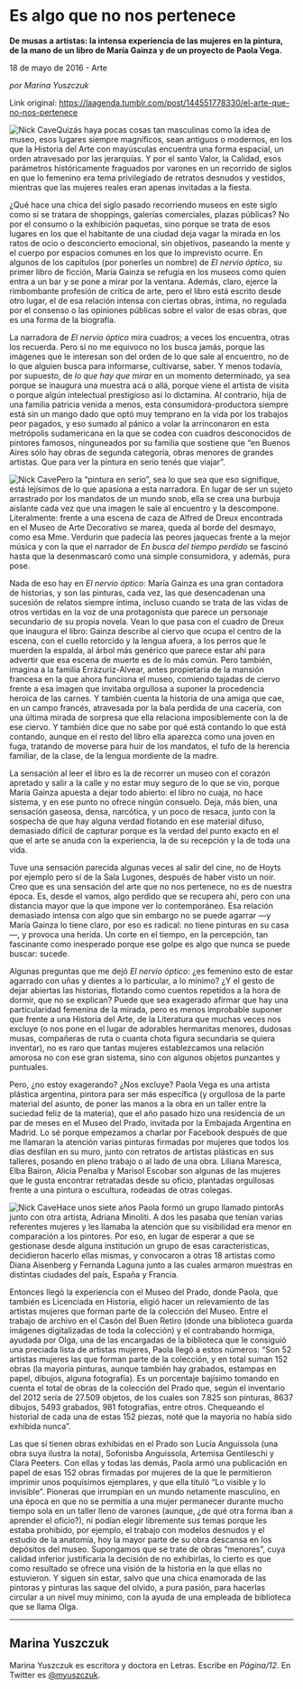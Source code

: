 # Es algo que no nos pertenece

**De musas a artistas: la intensa experiencia de las mujeres en la pintura, de la mano de un libro de María Gainza y de un proyecto de Paola Vega.**

18 de mayo de 2016 - Arte

_por Marina Yuszczuk_

Link original: https://laagenda.tumblr.com/post/144551778330/el-arte-que-no-nos-pertenece

![Nick Cave](https://64.media.tumblr.com/86da19074ed6109ff5ce23d00efa26c1/tumblr_inline_pjzvd47vE31t6q87u_540.jpg)Quizás haya pocas cosas tan masculinas como la idea de museo, esos lugares siempre magníficos, sean antiguos o modernos, en los que la Historia del Arte con mayúsculas encuentra una forma espacial, un orden atravesado por las jerarquías. Y por el santo Valor, la Calidad, esos parámetros históricamente fraguados por varones en un recorrido de siglos en que lo femenino era tema privilegiado de retratos desnudos y vestidos, mientras que las mujeres reales eran apenas invitadas a la fiesta.


¿Qué hace una chica del siglo pasado recorriendo museos en este siglo como si se tratara de shoppings, galerías comerciales, plazas públicas? No por el consumo o la exhibición paquetas, sino porque se trata de esos lugares en los que el habitante de una ciudad deja vagar la mirada en los ratos de ocio o desconcierto emocional, sin objetivos, paseando la mente y el cuerpo por espacios comunes en los que lo imprevisto ocurre. En algunos de los capítulos (por ponerles un nombre) de *El nervio óptico*, su primer libro de ficción, María Gainza se refugia en los museos como quien entra a un bar y se pone a mirar por la ventana. Además, claro, ejerce la rimbombante profesión de crítica de arte, pero el libro está escrito desde otro lugar, el de esa relación intensa con ciertas obras, íntima, no regulada por el consenso o las opiniones públicas sobre el valor de esas obras, que es una forma de la biografía.


La narradora de *El nervio óptico* mira cuadros; a veces los encuentra, otras los recuerda. Pero si no me equivoco no los busca jamás, porque las imágenes que le interesan son del orden de lo que sale al encuentro, no de lo que alguien busca para informarse, cultivarse, saber. Y menos todavía, por supuesto, de *lo que hay que mirar* en un momento determinado, ya sea porque se inaugura una muestra acá o allá, porque viene el artista de visita o porque algún intelectual prestigioso así lo dictamina. Al contrario, hija de una familia patricia venida a menos, esta consumidora-productora siempre está sin un mango dado que optó muy temprano en la vida por los trabajos peor pagados, y eso sumado al pánico a volar la arrinconaron en esta metrópolis sudamericana en la que se codea con cuadros desconocidos de pintores famosos, ninguneados por su familia que sostiene que “en Buenos Aires sólo hay obras de segunda categoría, obras menores de grandes artistas. Que para ver la pintura en serio tenés que viajar”.


![Nick Cave](https://64.media.tumblr.com/86da19074ed6109ff5ce23d00efa26c1/tumblr_inline_pjzvd47vE31t6q87u_250.jpg)Pero la “pintura en serio”, sea lo que sea que eso signifique, está lejísimos de lo que apasiona a esta narradora. En lugar de ser un sujeto arrastrado por los mandatos de un mundo snob, ella se crea una burbuja aislante cada vez que una imagen le sale al encuentro y la descompone. Literalmente: frente a una escena de caza de Alfred de Dreux encontrada en el Museo de Arte Decorativo se marea, queda al borde del desmayo, como esa Mme. Verdurin que padecía las peores jaquecas frente a la mejor música y con la que el narrador de *En busca del tiempo perdido* se fascinó hasta que la desenmascaró como una simple consumidora, y además, pura pose.


Nada de eso hay en *El nervio óptico*: María Gainza es una gran contadora de historias, y son las pinturas, cada vez, las que desencadenan una sucesión de relatos siempre íntima, incluso cuando se trata de las vidas de otros vertidas en la voz de una protagonista que parece un personaje secundario de su propia novela. Vean lo que pasa con el cuadro de Dreux que inaugura el libro: Gainza describe al ciervo que ocupa el centro de la escena, con el cuello retorcido y la lengua afuera, a los perros que le muerden la espalda, al árbol más genérico que parece estar ahí para advertir que esa escena de muerte es de lo más común. Pero también, imagina a la familia Errázuriz-Alvear, antes propietaria de la mansión francesa en la que ahora funciona el museo, comiendo tajadas de ciervo frente a esa imagen que invitaba orgullosa a suponer la procedencia heroica de las carnes. Y también cuenta la historia de una amiga que cae, en un campo francés, atravesada por la bala perdida de una cacería, con una última mirada de sorpresa que ella relaciona imposiblemente con la de ese ciervo. Y también dice que no sabe por qué está contando lo que está contando, aunque en el resto del libro ella aparezca como una joven en fuga, tratando de moverse para huir de los mandatos, el tufo de la herencia familiar, de la clase, de la lengua mordiente de la madre.


La sensación al leer el libro es la de recorrer un museo con el corazón apretado y salir a la calle y no estar muy seguro de lo que se vio, porque María Gainza apuesta a dejar todo abierto: el libro no cuaja, no hace sistema, y en ese punto no ofrece ningún consuelo. Deja, más bien, una sensación gaseosa, densa, narcótica, y un poco de resaca, junto con la sospecha de que hay alguna verdad flotando en ese material difuso, demasiado difícil de capturar porque es la verdad del punto exacto en el que el arte se anuda con la experiencia, la de su recepción y la de toda una vida.


Tuve una sensación parecida algunas veces al salir del cine, no de Hoyts por ejemplo pero sí de la Sala Lugones, después de haber visto un noir. Creo que es una sensación del arte que no nos pertenece, no es de nuestra época. Es, desde el vamos, algo perdido que se recupera ahí, pero con una distancia mayor que la que impone ver lo contemporáneo. Esa relación demasiado intensa con algo que sin embargo no se puede agarrar —y María Gainza lo tiene claro, por eso es radical: no tiene pinturas en su casa—, y provoca una herida. Un corte en el tiempo, en la percepción, tan fascinante como inesperado porque ese golpe es algo que nunca se puede buscar: sucede.


Algunas preguntas que me dejó *El nervio óptico*: ¿es femenino esto de estar agarrado con uñas y dientes a lo particular, a lo mínimo? ¿Y el gesto de dejar abiertas las historias, flotando como cuentos repetidos a la hora de dormir, que no se explican? Puede que sea exagerado afirmar que hay una particularidad femenina de la mirada, pero es menos improbable suponer que frente a una Historia del Arte, de la Literatura que muchas veces nos excluye (o nos pone en el lugar de adorables hermanitas menores, dudosas musas, compañeras de ruta o cuanta chota figura secundaria se quiera inventar), no es raro que tantas mujeres establezcamos una relación amorosa no con ese gran sistema, sino con algunos objetos punzantes y puntuales. 


Pero, ¿no estoy exagerando? ¿Nos excluye? Paola Vega es una artista plástica argentina, pintora para ser más específica (y orgullosa de la parte material del asunto, de poner las manos a la obra en un taller entre la suciedad feliz de la materia), que el año pasado hizo una residencia de un par de meses en el Museo del Prado, invitada por la Embajada Argentina en Madrid. Lo sé porque empezamos a charlar por Facebook después de que me llamaran la atención varias pinturas firmadas por mujeres que todos los días desfilan en su muro, junto con retratos de artistas plásticas en sus talleres, posando en pleno trabajo o al lado de una obra. Liliana Maresca, Elba Bairon, Alicia Penalba y Marisol Escobar son algunas de las mujeres que le gusta encontrar retratadas desde su oficio, plantadas orgullosas frente a una pintura o escultura, rodeadas de otras colegas.


![Nick Cave](https://64.media.tumblr.com/fdb02a61c76c5ea4d974b0ce4ffdeb7a/tumblr_inline_pjzvd5a8Pi1t6q87u_250.jpg)Hace unos siete años Paola formó un grupo llamado pintorAs junto con otra artista, Adriana Minoliti. A dos les pasaba que tenían varias referentes mujeres y les llamaba la atención que su visibilidad era menor en comparación a los pintores. Por eso, en lugar de esperar a que se gestionase desde alguna institución un grupo de esas características, decidieron hacerlo ellas mismas, y convocaron a otras 18 artistas como Diana Aisenberg y Fernanda Laguna junto a las cuales armaron muestras en distintas ciudades del país, España y Francia.


Entonces llegó la experiencia con el Museo del Prado, donde Paola, que también es Licenciada en Historia, eligió hacer un relevamiento de las artistas mujeres que forman parte de la colección del Museo. Entre el trabajo de archivo en el Casón del Buen Retiro (donde una biblioteca guarda imágenes digitalizadas de toda la colección) y el contrabando hormiga, ayudada por Olga, una de las encargadas de la biblioteca que le consiguió una preciada lista de artistas mujeres, Paola llegó a estos números: “Son 52 artistas mujeres las que forman parte de la colección, y en total suman 152 obras (la mayoría pinturas, aunque también hay grabados, estampas en papel, dibujos, alguna fotografía). Es un porcentaje bajísimo tomando en cuenta el total de obras de la colección del Prado que, según el inventario del 2012 sería de 27.509 objetos, de los cuales son 7.825 son pinturas, 8637 dibujos, 5493 grabados, 981 fotografías, entre otros. Chequeando el historial de cada una de estas 152 piezas, noté que la mayoría no había sido exhibida nunca”.


Las que sí tienen obras exhibidas en el Prado son Lucía Anguissola (una obra suya ilustra la nota), Sofonisba Anguissola, Artemisa Gentileschi y Clara Peeters. Con ellas y todas las demás, Paola armó una publicación en papel de esas 152 obras firmadas por mujeres de la que le permitieron imprimir unos poquísimos ejemplares, y que ella tituló “Lo visible y lo invisible”. Pioneras que irrumpían en un mundo netamente masculino, en una época en que no se permitía a una mujer permanecer durante mucho tiempo sola en un taller lleno de varones (aunque, ¿de qué otra forma iban a aprender el oficio?), ni podían elegir libremente sus temas porque les estaba prohibido, por ejemplo, el trabajo con modelos desnudos y el estudio de la anatomía, hoy la mayor parte de su obra descansa en los depósitos del museo. Supongamos que se trate de obras “menores”, cuya calidad inferior justificaría la decisión de no exhibirlas, lo cierto es que como resultado se ofrece una visión de la historia en la que ellas no estuvieron. Y siguen sin estar, salvo que una chica enamorada de las pintoras y pinturas las saque del olvido, a pura pasión, para hacerlas circular a un nivel muy mínimo, con la ayuda de una empleada de biblioteca que se llama Olga.




---

 Marina Yuszczuk
----------------

 Marina Yuszczuk es escritora y doctora en Letras. Escribe en *Página/12*. En Twitter es [@myuszczuk](https://twitter.com/myuszczuk). 

